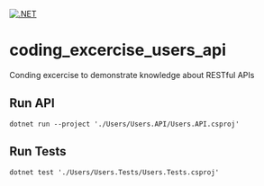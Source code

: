[![.NET](https://github.com/eche33/coding_excercise_users_api/actions/workflows/dotnet.yml/badge.svg)](https://github.com/eche33/coding_excercise_users_api/actions/workflows/dotnet.yml)

# coding_excercise_users_api
Conding excercise to demonstrate knowledge about RESTful APIs

## Run API
```dotnet run --project './Users/Users.API/Users.API.csproj'```

## Run Tests
```dotnet test './Users/Users.Tests/Users.Tests.csproj'```
